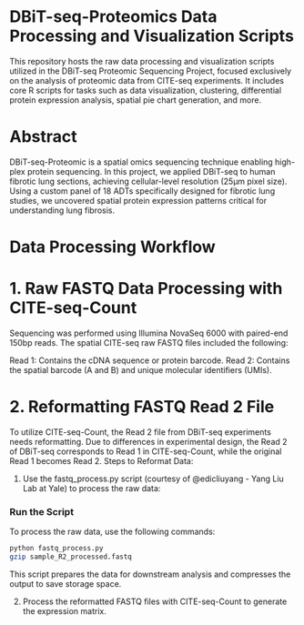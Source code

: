# DBiT-seq-Proteomics Data Processing and Visualization Scripts

This repository hosts the raw data processing and visualization scripts utilized in the DBiT-seq Proteomic Sequencing Project, focused exclusively on the analysis of proteomic data from CITE-seq experiments. It includes core R scripts for tasks such as data visualization, clustering, differential protein expression analysis, spatial pie chart generation, and more.


# Abstract
DBiT-seq-Proteomic is a spatial omics sequencing technique enabling high-plex protein sequencing. In this project, we applied DBiT-seq to human fibrotic lung sections, achieving cellular-level resolution (25μm pixel size). Using a custom panel of 18 ADTs specifically designed for fibrotic lung studies, we uncovered spatial protein expression patterns critical for understanding lung fibrosis.

# Data Processing Workflow
# 1. Raw FASTQ Data Processing with CITE-seq-Count
Sequencing was performed using Illumina NovaSeq 6000 with paired-end 150bp reads. The spatial CITE-seq raw FASTQ files included the following:

Read 1: Contains the cDNA sequence or protein barcode.
Read 2: Contains the spatial barcode (A and B) and unique molecular identifiers (UMIs).

# 2. Reformatting FASTQ Read 2 File
To utilize CITE-seq-Count, the Read 2 file from DBiT-seq experiments needs reformatting. Due to differences in experimental design, the Read 2 of DBiT-seq corresponds to Read 1 in CITE-seq-Count, while the original Read 1 becomes Read 2.
Steps to Reformat Data:
1. Use the fastq_process.py script (courtesy of @edicliuyang - Yang Liu Lab at Yale) to process the raw data:

### Run the Script

To process the raw data, use the following commands:

```bash
python fastq_process.py
gzip sample_R2_processed.fastq
```

This script prepares the data for downstream analysis and compresses the output to save storage space. 

2. Process the reformatted FASTQ files with CITE-seq-Count to generate the expression matrix.




